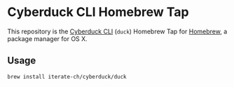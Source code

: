 # Cyberduck CLI Homebrew Tap

This repository is the [Cyberduck CLI](https://duck.sh) (`duck`) Homebrew Tap for [Homebrew](http://brew.sh/), a package manager for OS X.

## Usage

    brew install iterate-ch/cyberduck/duck
